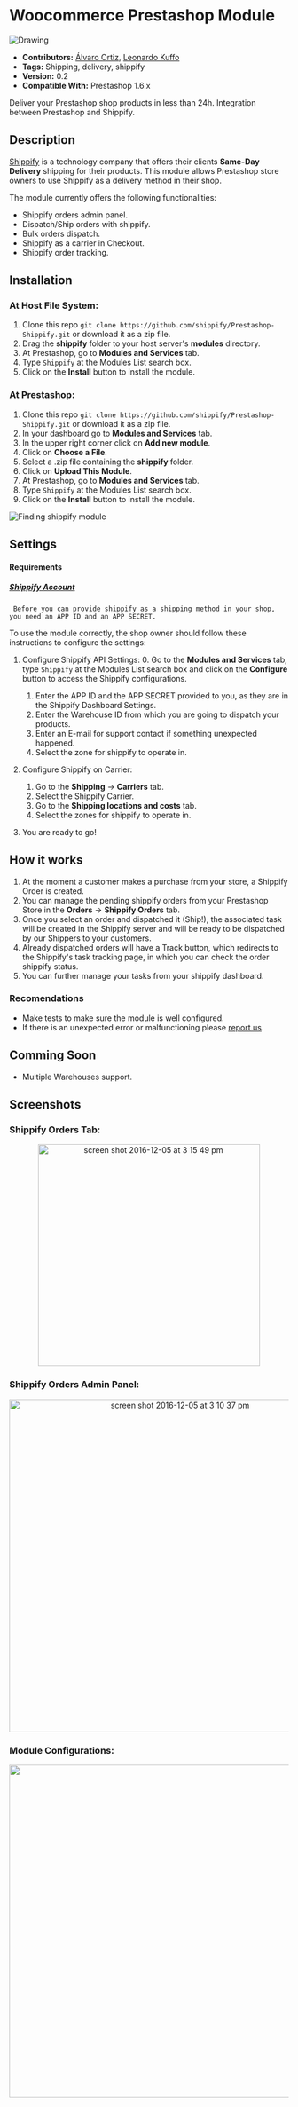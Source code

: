 # Woocommerce Prestashop Module

<img src="http://startupbrasil.org.br/wp-content/uploads/2014/12/shippify_logo_big.png" alt="Drawing" style="max-height: 135px; max-width: 522px; text-align:center;"/>

- **Contributors:**  [Álvaro Ortiz](https://github.com/AJShippify), [Leonardo Kuffo](https://github.com/lkuffo/)
- **Tags:** Shipping, delivery, shippify
- **Version:** 0.2
- **Compatible With:** Prestashop 1.6.x

Deliver your Prestashop shop products in less than 24h. Integration between Prestashop and Shippify. 

## Description ##

[Shippify](http://www.shippify.co/) is a technology company that offers their clients **Same-Day Delivery** shipping for their products. This module allows Prestashop store owners to use Shippify as a delivery method in their shop. 

The module currently offers the following functionalities:

- Shippify orders admin panel. 
- Dispatch/Ship orders with shippify.
- Bulk orders dispatch.
- Shippify as a carrier in Checkout.
- Shippify order tracking.

## Installation ##

### At Host File System: ###

1. Clone this repo `git clone https://github.com/shippify/Prestashop-Shippify.git` or download it as a zip file.
2. Drag the **shippify** folder to your host server's **modules** directory.
3. At Prestashop, go to **Modules and Services** tab.
4. Type `Shippify` at the Modules List search box.
5. Click on the **Install** button to install the module.

### At Prestashop: ###

1. Clone this repo `git clone https://github.com/shippify/Prestashop-Shippify.git` or download it as a zip file.
2. In your dashboard go to **Modules and Services** tab.
3. In the upper right corner click on **Add new module**.
4. Click on **Choose a File**.
5. Select a .zip file containing the **shippify** folder.
6. Click on **Upload This Module**.
7. At Prestashop, go to **Modules and Services** tab.
8. Type `Shippify` at the Modules List search box.
9. Click on the **Install** button to install the module.

![Finding shippify module](https://cloud.githubusercontent.com/assets/14082276/20902554/9bfb1c80-bb05-11e6-8b14-2a1e987a3f94.png)

## Settings ##

#### Requirements
##### [Shippify Account](http://shippify.co/companies#empresas-form)
     Before you can provide shippify as a shipping method in your shop, you need an APP ID and an APP SECRET. 

To use the module correctly, the shop owner should follow these instructions to configure the settings:

1. Configure Shippify API Settings: 
    0. Go to the **Modules and Services** tab, type `Shippify` at the Modules List search box and click on the **Configure** button to access the Shippify configurations.
    1. Enter the APP ID and the APP SECRET provided to you, as they are in the Shippify Dashboard Settings.
    2. Enter the Warehouse ID from which you are going to dispatch your products. 
    3. Enter an E-mail for support contact if something unexpected happened.
    4. Select the zone for shippify to operate in.  

2. Configure Shippify on Carrier:
    1. Go to the **Shipping** -> **Carriers** tab.
    2. Select the Shippify Carrier.
    3. Go to the **Shipping locations and costs** tab.
    4.  Select the zones for shippify to operate in.

3. You are ready to go! 

## How it works ##

1. At the moment a customer makes a purchase from your store, a Shippify Order is created.
2. You can manage the pending shippify orders from your Prestashop Store in the **Orders** -> **Shippify Orders** tab.
3. Once you select an order and dispatched it (Ship!), the associated task will be created in the Shippify server and will be ready to be dispatched by our Shippers to your customers.
4. Already dispatched orders will have a Track button, which redirects to the Shippify's task tracking page, in which you can check the order shippify status.
5. You can further manage your tasks from your shippify dashboard.

### Recomendations ###

- Make tests to make sure the module is well configured.
- If there is an unexpected error or malfunctioning please [report us](https://shippify.slack.com/messages/integrations).

## Comming Soon ##

- Multiple Warehouses support. 

## Screenshots ##

### Shippify Orders Tab: ###
<p align="center"><img width="400" alt="screen shot 2016-12-05 at 3 15 49 pm" src="https://cloud.githubusercontent.com/assets/14082276/20902551/9bf4afb2-bb05-11e6-8598-75e808c82084.png"></p>

### Shippify Orders Admin Panel: ###
<p align="center"><img width="600" alt="screen shot 2016-12-05 at 3 10 37 pm" src="https://cloud.githubusercontent.com/assets/14082276/21063130/12ac4c54-be22-11e6-9152-6acc1c78589b.png"></p>

### Module Configurations: ###
<p align="center"><img src="https://cloud.githubusercontent.com/assets/14082276/20902546/9be0eda6-bb05-11e6-937a-849afa54c4e2.png" width="600" /></p>